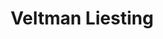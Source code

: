 ---
address: Oudkerkhof 1-3
title: Veltman Liesting
city: Utrecht
zip: 3512 GH
country: Netherlands
lat: 52.091504
lng: 5.120058
phone: 030 2310965
email: info@veltmanliesting.nl
url: 
---